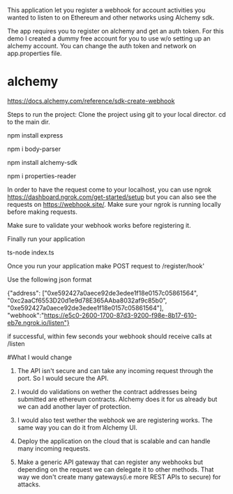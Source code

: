 
This application let you register a webhook for account activities you wanted to listen to on Ethereum and other networks using Alchemy sdk. 

The app requires you to register on alchemy and get an auth token. For this demo I created a dummy free account for you to use w/o setting up an alchemy account. You can change the auth token and network on app.properties file.

# alchemy
https://docs.alchemy.com/reference/sdk-create-webhook 

Steps to run the project: 
Clone the project using git to your local director. 
cd to the main dir.

npm install express

npm i body-parser

npm install alchemy-sdk

npm i properties-reader

In order to have the request come to your localhost, you can use ngrok https://dashboard.ngrok.com/get-started/setup but you can also see the requests on https://webhook.site/. Make sure your ngrok is running locally before making requests. 

Make sure to validate your webhook works before registering it.

Finally run your application

ts-node index.ts

Once you run your application make POST request to
<app server dir>/register/hook'

Use the following json format

{"address":
["0xe592427a0aece92de3edee1f18e0157c05861564", "0xc2aaCf6553D20d1e9d78E365AAba8032af9c85b0", "0xe592427a0aece92de3edee1f18e0157c05861564"],
"webhook":"https://e5c0-2600-1700-87d3-9200-f98e-8b17-610-eb7e.ngrok.io/listen"}

if successful, within few seconds your webhook should receive calls at <app server dir>/listen

#What I would change
1) The API isn't secure and can take any incoming request through the port. So I would secure the API.

2) I would do validations on wether the contract addresses being submitted are ethereum contracts. Alchemy does it for us already but we can add another layer of protection.
3) I would also test wether the webhook we are registering works.
The same way you can do it from Alchemy UI.
4) Deploy the application on the cloud that is scalable and can handle many incoming requests.
5) Make a generic API gateway that can register any webhooks but depending on the request we can delegate it to other methods. That way we don't create many gateways(i.e more REST APIs to secure) for attacks.